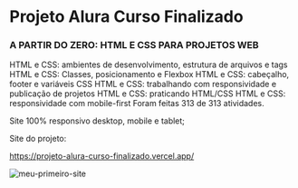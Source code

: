 # Projeto Alura Curso Finalizado


<h3>A PARTIR DO ZERO: HTML E CSS PARA PROJETOS WEB</h3>


HTML e CSS: ambientes de desenvolvimento, estrutura de arquivos e tags
HTML e CSS: Classes, posicionamento e Flexbox
HTML e CSS: cabeçalho, footer e variáveis CSS
HTML e CSS: trabalhando com responsividade e publicação de projetos
HTML e CSS: praticando HTML/CSS
HTML e CSS: responsividade com mobile-first
Foram feitas 313 de 313 atividades.

Site 100% responsivo desktop, mobile e tablet;

Site do projeto:

https://projeto-alura-curso-finalizado.vercel.app/

<img src="https://imgur.com/7gFP4KV.png" alt="meu-primeiro-site">
